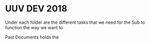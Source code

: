 # UUV DEV 2018

 
Under each folder are the different tasks that we need for the Sub to function the way we want to

Past Documents holds the 
